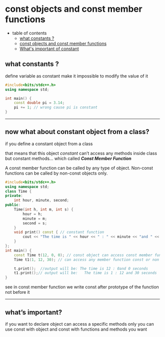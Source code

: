 # const objects and const member functions

- table of contents
    - [what constants ?](#what-constants)
    - [const objects and const member functions](#now-what-about-constant-object-from-a-class)
    - [What's important of constant](#whats-important)


## what constants ?
define variable as constant make it impossible to modify the value of it 

```cpp
#include<bits/stdc++.h>
using namespace std;

int main() {
	const double pi = 3.14;
	pi += 1; // wrong cause pi is constant 
}
```

---

## now what about constant object from a class?

if you define a constant object from a class 

that means that this object *constant* can’t access any methods inside class but constant methods… which called ***Const Member Function***  

A const member function can be called by any type of object. Non-const functions can be called by non-const objects only.

```cpp
#include<bits/stdc++.h>
using namespace std;
class Time {
private:
	int hour, minute, second;
public:
	Time(int h, int m, int s) { 
		hour = h;
		minute = m;
		second = s;
	}
	void print() const { // constant function 
		cout << "The time is " << hour << " : " << minute << "and " << second << " seconds" << endl;
	}
};
int main() {
	const Time t(12, 0, 0); // const object can access const member function 
	Time t1(1, 12, 30); // can access any member function const or non const 

	t.print();	//output will be: The time is 12 : 0and 0 seconds
	t1.print();// output will be: 	The time is 1 : 12 and 30 seconds
}
```

see in const member function we write const after prototype of the function not before it 

---

## what’s important?

if you want to declare object can access a specific methods only you can use const with object and const with functions and methods you want